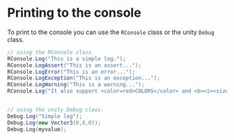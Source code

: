 # Printing to the console

To print to the console you can use the `RConsole` class or the unity `Debug` class.

```csharp
// using the RConsole class
RConsole.Log("This is a simple log.");
RConsole.LogAssert("This is an assert...");
RConsole.LogError("This is an error...");
RConsole.LogException("This is an exception...");
RConsole.LogWarning("This is a warning...");
RConsole.Log("It also support <color=red>COLORS</color> and <b><i><size=20>RichText</size></i></b>");


// using the unity Debug class.
Debug.Log("Simple log");
Debug.Log(new Vector3(0,0,0));
Debug.Log(myvalue);
```

